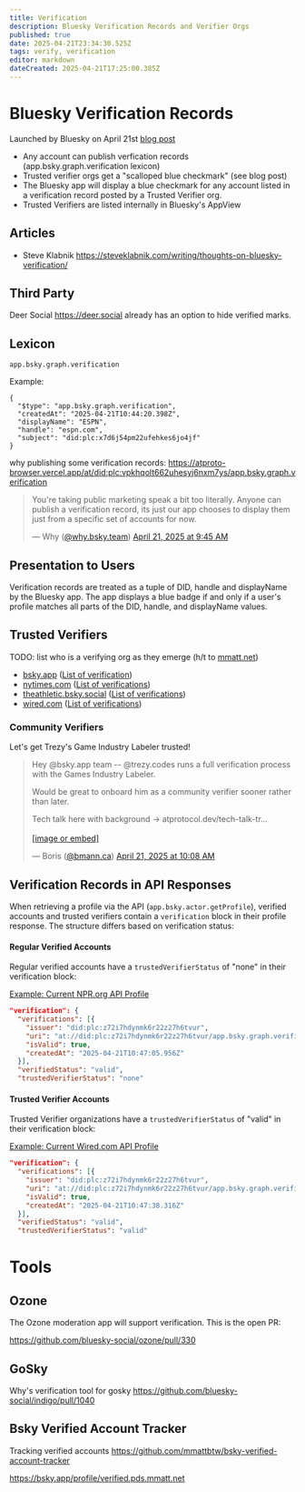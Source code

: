 ```yaml
---
title: Verification
description: Bluesky Verification Records and Verifier Orgs
published: true
date: 2025-04-21T23:34:30.525Z
tags: verify, verification
editor: markdown
dateCreated: 2025-04-21T17:25:00.385Z
---
```


# Bluesky Verification Records

Launched by Bluesky on April 21st [blog post](https://bsky.social/about/blog/04-21-2025-verification)

* Any account can publish verfication records (app.bsky.graph.verification lexicon)
* Trusted verifier orgs get a "scalloped blue checkmark" (see blog post)
* The Bluesky app will display a blue checkmark for any account listed in a verification record posted by a Trusted Verifier org.
* Trusted Verifiers are listed internally in Bluesky's AppView

## Articles

* Steve Klabnik https://steveklabnik.com/writing/thoughts-on-bluesky-verification/

## Third Party

Deer Social https://deer.social already has an option to hide verified marks.

## Lexicon

`app.bsky.graph.verification`

Example:

```
{
  "$type": "app.bsky.graph.verification",
  "createdAt": "2025-04-21T10:44:20.398Z",
  "displayName": "ESPN",
  "handle": "espn.com",
  "subject": "did:plc:x7d6j54pm22ufehkes6jo4jf"
}
```

why publishing some verification records: https://atproto-browser.vercel.app/at/did:plc:vpkhqolt662uhesyj6nxm7ys/app.bsky.graph.verification

<blockquote class="bluesky-embed" data-bluesky-uri="at://did:plc:vpkhqolt662uhesyj6nxm7ys/app.bsky.feed.post/3lndmggj6ns2s" data-bluesky-cid="bafyreigmqsnows45d3mk754dplqvzhvm6xnqtbyc5xvy2ydf42eejvo67m" data-bluesky-embed-color-mode="system"><p lang="en">You&#x27;re taking public marketing speak a bit too literally. Anyone can publish a verification record, its just our app chooses to display them just from a specific set of accounts for now.</p>&mdash; Why (<a href="https://bsky.app/profile/did:plc:vpkhqolt662uhesyj6nxm7ys?ref_src=embed">@why.bsky.team</a>) <a href="https://bsky.app/profile/did:plc:vpkhqolt662uhesyj6nxm7ys/post/3lndmggj6ns2s?ref_src=embed">April 21, 2025 at 9:45 AM</a></blockquote><script async src="https://embed.bsky.app/static/embed.js" charset="utf-8"></script>

## Presentation to Users

Verification records are treated as a tuple of DID, handle and displayName by the Bluesky app.  The app displays a blue badge if and only if a user's profile matches all parts of the DID, handle, and displayName values.



## Trusted Verifiers

TODO: list who is a verifying org as they emerge (h/t to [mmatt.net](https://bsky.app/profile/mmatt.net/post/3lne2ud2us22b))

* [bsky.app](https://bsky.app/profile/bsky.app) ([List of verification](https://pdsls.dev/at://did:plc:z72i7hdynmk6r22z27h6tvur/app.bsky.graph.verification))
* [nytimes.com](https://bsky.app/profile/nytimes.com) ([List of verifications](https://pdsls.dev/at://did:plc:eclio37ymobqex2ncko63h4r/app.bsky.graph.verification))
* [theathletic.bsky.social](https://bsky.app/profile/theathletic.bsky.social) ([List of verifications](https://pdsls.dev/at://did:plc:b2kutgxqlltwc6lhs724cfwr/app.bsky.graph.verification))
* [wired.com](https://bsky.app/profile/wired.com) ([List of verifications](https://pdsls.dev/at://did:plc:inz4fkbbp7ms3ixufw6xuvdi/app.bsky.graph.verification))

### Community Verifiers

Let's get Trezy's Game Industry Labeler trusted!

<blockquote class="bluesky-embed" data-bluesky-uri="at://did:plc:2cxgdrgtsmrbqnjkwyplmp43/app.bsky.feed.post/3lndnp4zrxc24" data-bluesky-cid="bafyreih7gs5ric5v6n4ftgp7jnv3z5kam4i3agi5ldxolu3aolrnymbhq4" data-bluesky-embed-color-mode="system"><p lang="en">Hey @bsky.app team -- @trezy.codes runs a full verification process with the Games Industry Labeler.

Would be great to onboard him as a community verifier sooner rather than later.

Tech talk here with background -&gt; atprotocol.dev/tech-talk-tr...<br><br><a href="https://bsky.app/profile/did:plc:2cxgdrgtsmrbqnjkwyplmp43/post/3lndnp4zrxc24?ref_src=embed">[image or embed]</a></p>&mdash; Boris (<a href="https://bsky.app/profile/did:plc:2cxgdrgtsmrbqnjkwyplmp43?ref_src=embed">@bmann.ca</a>) <a href="https://bsky.app/profile/did:plc:2cxgdrgtsmrbqnjkwyplmp43/post/3lndnp4zrxc24?ref_src=embed">April 21, 2025 at 10:08 AM</a></blockquote><script async src="https://embed.bsky.app/static/embed.js" charset="utf-8"></script>


## Verification Records in API Responses

When retrieving a profile via the API (`app.bsky.actor.getProfile`), verified accounts and trusted verifiers contain a `verification` block in their profile response. The structure differs based on verification status:

#### Regular Verified Accounts

Regular verified accounts have a `trustedVerifierStatus` of "none" in their verification block:

[Example: Current NPR.org API Profile](https://public.api.bsky.app/xrpc/app.bsky.actor.getProfile?actor=did:plc:ln72v57ivz2g46uqf4xxqiuh)

```json
"verification": {
  "verifications": [{
    "issuer": "did:plc:z72i7hdynmk6r22z27h6tvur",
    "uri": "at://did:plc:z72i7hdynmk6r22z27h6tvur/app.bsky.graph.verification/3lndpuhmhal2i",
    "isValid": true,
    "createdAt": "2025-04-21T10:47:05.956Z"
  }],
  "verifiedStatus": "valid",
  "trustedVerifierStatus": "none"
```
#### Trusted Verifier Accounts

Trusted Verifier organizations have a `trustedVerifierStatus` of "valid" in their verification block:

[Example: Current Wired.com API Profile](https://public.api.bsky.app/xrpc/app.bsky.actor.getProfile?actor=did%3Aplc%3Ainz4fkbbp7ms3ixufw6xuvdi)

```json
"verification": {
  "verifications": [{
    "issuer": "did:plc:z72i7hdynmk6r22z27h6tvur",
    "uri": "at://did:plc:z72i7hdynmk6r22z27h6tvur/app.bsky.graph.verification/3lndpvghzm32x",
    "isValid": true,
    "createdAt": "2025-04-21T10:47:38.316Z"
  }],
  "verifiedStatus": "valid",
  "trustedVerifierStatus": "valid"
```
# Tools

## Ozone

The Ozone moderation app will support verification. This is the open PR:

https://github.com/bluesky-social/ozone/pull/330

## GoSky

Why's verification tool for gosky https://github.com/bluesky-social/indigo/pull/1040

## Bsky Verified Account Tracker

Tracking verified accounts https://github.com/mmattbtw/bsky-verified-account-tracker

https://bsky.app/profile/verified.pds.mmatt.net